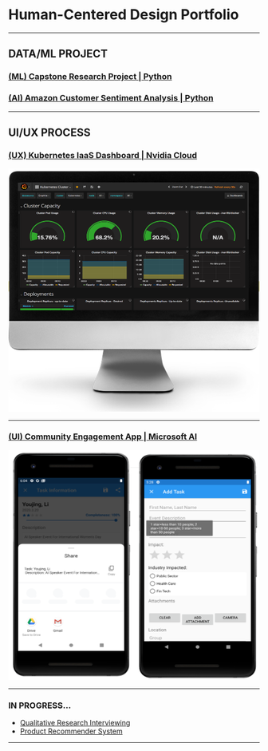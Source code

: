 # Human-Centered Design Portfolio

---
## DATA/ML PROJECT


### [(ML) Capstone Research Project | Python](/pdf/StealthWealthPoster.pdf)

### [(AI) Amazon Customer Sentiment Analysis | Python](https://github.com/lilydia/Amazon_Product_Reviews_Analysis/)




---

## UI/UX PROCESS

### [(UX) Kubernetes IaaS Dashboard | Nvidia Cloud](/pdf/k8s_v1.pdf)
<img src="images/k8s.PNG?raw=true"/>
<br>

---
### [(UI) Community Engagement App | Microsoft AI](/pdf/engage_v1.pdf)
<img src="images/engagementApp_pic.PNG?raw=true"/>
<br>

---


### IN PROGRESS...
- [Qualitative Research Interviewing](/sample_page.md)
- [Product Recommender System](/sample_page.md)	

---




